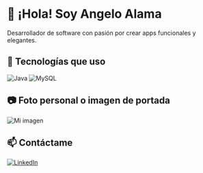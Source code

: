 # 👋 ¡Hola! Soy Angelo Alama
Desarrollador de software con pasión por crear apps funcionales y elegantes.

## 🚀 Tecnologías que uso
![Java](https://img.shields.io/badge/Java-ED8B00?style=for-the-badge&logo=java&logoColor=white)
![MySQL](https://img.shields.io/badge/MySQL-00758F?style=for-the-badge&logo=mysql&logoColor=white)

## 📷 Foto personal o imagen de portada
![Mi imagen](https://tusitio.com/miimagen.jpg)

## 📫 Contáctame
[![LinkedIn](https://img.shields.io/badge/LinkedIn-AngeloAlama-0077B5?style=for-the-badge&logo=linkedin)](https://linkedin.com/in/angelorama)
